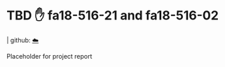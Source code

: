 # TBD :hand: fa18-516-21 and fa18-516-02

| github: [:cloud:](https://github.com/cloudmesh-community/fa18-516-21/blob/master/project-paper/report.md)

Placeholder for project report
